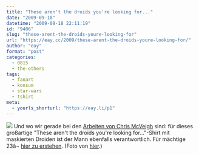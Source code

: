 ```yaml
---
title: "These aren't the droids you're looking for..."
date: "2009-09-18"
datetime: "2009-09-18 22:11:19"
id: "9406"
slug: "these-arent-the-droids-youre-looking-for"
url: "https://eay.cc/2009/these-arent-the-droids-youre-looking-for/"
author: "eay"
format: "post"
categories:
  - 0815
  - the-others
tags:
  - fanart
  - konsum
  - star-wars
  - tshirt
meta:
  - yourls_shorturl: "https://eay.li/p1"
---
```


![](https://eay.cc/uploads/2009/droidsshirt.jpg) Und wo wir gerade bei den [Arbeiten von Chris McVeigh](//eay.cc/2009/star-wars-chipmunks/) sind: für dieses großartige "These aren't the droids you're looking for..."-Shirt mit maskierten Droiden ist der Mann ebenfalls verantwortlich. Für mächtige 23â¬ [hier zu erstehen](http://www.redbubble.com/people/powerpig/t-shirts/3569641-14-not-the-droids). (Foto von [hier](http://www.flickr.com/photos/powerpig/3875069044/).)
